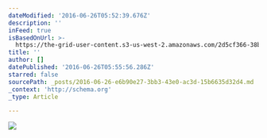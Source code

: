 ```yaml
---
dateModified: '2016-06-26T05:52:39.676Z'
description: ''
inFeed: true
isBasedOnUrl: >-
  https://the-grid-user-content.s3-us-west-2.amazonaws.com/2d5cf366-38bd-4d49-96d4-271e9cb330e9.jpg
title: ''
author: []
datePublished: '2016-06-26T05:55:56.286Z'
starred: false
sourcePath: _posts/2016-06-26-e6b90e27-3bb3-43e0-ac3d-15b6635d32d4.md
_context: 'http://schema.org'
_type: Article

---
```

![](https://the-grid-user-content.s3-us-west-2.amazonaws.com/2d5cf366-38bd-4d49-96d4-271e9cb330e9.jpg)